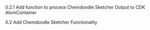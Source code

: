 0.2.1
Add function to process Chemdoodle Sketcher Output to CDK AtomContainer

0.2
Add Chemdoodle Sketcher Functionality